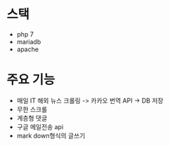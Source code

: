 # 스택
- php 7
- mariadb
- apache

# 주요 기능
- 매일 IT 해외 뉴스 크롤링 -> 카카오 번역 API -> DB 저장
- 무한 스크롤
- 계층형 댓글
- 구글 메일전송 api
- mark down형식의 글쓰기
